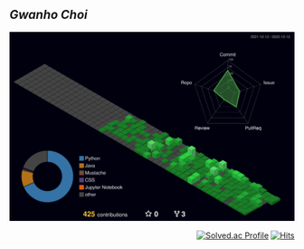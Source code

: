 ## *Gwanho Choi*

![](./profile-3d-contrib/profile-night-green.svg)

<div align="right">

  [![Solved.ac Profile](http://mazassumnida.wtf/api/mini/generate_badge?boj=rhksghsss)](https://solved.ac/rhksghsss/)
  [![Hits](https://hits.seeyoufarm.com/api/count/incr/badge.svg?url=https%3A%2F%2Fgithub.com%2Fdev-choee%2Fhit-counter&count_bg=%2385D44A&title_bg=%231A5533&icon=deno.svg&icon_color=%230DA411&title=hits&edge_flat=false)](https://hits.seeyoufarm.com)

</div>
